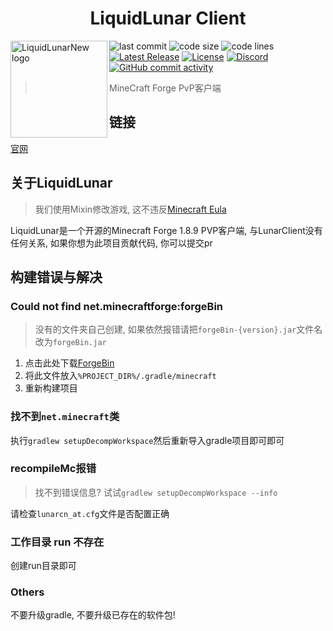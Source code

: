 <H1 align="center">LiquidLunar Client</H1>

<img src="https://github.com/cubewhy/LiquidLunar/blob/master/src/main/resources/assets/minecraft/lunarcn/logo.png" align="left" width="155" height="155" alt="LiquidLunarNew logo">

![last commit](https://img.shields.io/github/last-commit/CubeWhy/LiquidLunar)
![code size](https://img.shields.io/github/repo-size/CubeWhy/LiquidLunar)
![code lines](https://img.shields.io/tokei/lines/github/CubeWhy/LiquidLunar)
[![Latest Release](https://img.shields.io/github/v/release/Cubewhy/LiquidLunar)](https://github.com/Cubewhy/LiquidLunar)
[![License](https://img.shields.io/github/license/Cubewhy/LiquidLunar)](https://github.com/Cubewhy/LiquidLunar/blob/master/LICENSE)
[![Discord](https://img.shields.io/discord/724163890803638273.svg?label=&logo=discord&logoColor=ffffff&color=7389D8&labelColor=6A7EC2)](https://discord.gg/rCqCepgWJc)
[![GitHub commit activity](https://img.shields.io/github/commit-activity/m/Cubewhy/LiquidLunar)](https://github.com/Cubewhy/LiquidLunar/actions)
> MineCraft Forge PvP客户端
>
> 

## 链接

[官网](https://liquid.lunarcn.top)

## 关于LiquidLunar

> 我们使用Mixin修改游戏, 这不违反[Minecraft Eula](https://www.minecraft.net/zh-hans/eula)

LiquidLunar是一个开源的Minecraft Forge 1.8.9 PVP客户端, 与LunarClient没有任何关系, 如果你想为此项目贡献代码, 你可以提交pr

## 构建错误与解决

### Could not find net.minecraftforge:forgeBin

> 没有的文件夹自己创建, 如果依然报错请把`forgeBin-{version}.jar`文件名改为`forgeBin.jar`

1. 点击此处下载[ForgeBin](https://maven.minecraftforge.net/net/minecraftforge/forge/1.8.9-11.15.1.2318-1.8.9/forge-1.8.9-11.15.1.2318-1.8.9-universal.jar)
2. 将此文件放入`%PROJECT_DIR%/.gradle/minecraft`
3. 重新构建项目

### 找不到`net.minecraft`类

执行`gradlew setupDecompWorkspace`然后重新导入gradle项目即可即可

### recompileMc报错

> 找不到错误信息? 试试`gradlew setupDecompWorkspace --info`

请检查`lunarcn_at.cfg`文件是否配置正确

### 工作目录 run 不存在

创建run目录即可

### Others

不要升级gradle, 不要升级已存在的软件包!


